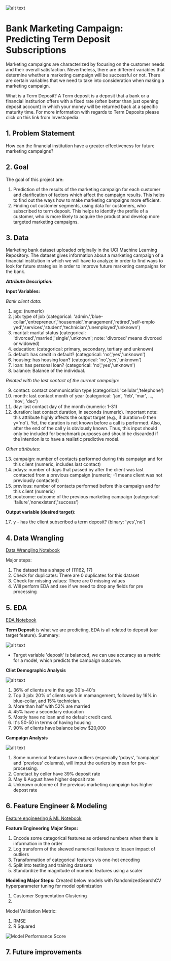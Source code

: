 ![alt text](https://github.com/tw1107/Springboard-Capstone-Bank-Marketing/blob/main/images/dataset-cover.jpg)

# Bank Marketing Campaign: Predicting Term Deposit Subscriptions
Marketing campaigns are characterized by focusing on the customer needs and their overall satisfaction. 
Nevertheless, there are different variables that determine whether a marketing campaign will be successful or not. 
There are certain variables that we need to take into consideration when making a marketing campaign.

What is a Term Deposit?
A Term deposit is a deposit that a bank or a financial institurion offers with a fixed rate (often better than just opening deposit account) in which your money will be returned back at a specific maturity time. For more information with regards to Term Deposits please click on this link from Investopedia:

## 1. Problem Statement
How can the financial institution have a greater effectiveness for future marketing campaigns?

## 2. Goal
The goal of this project are:
1. Prediction of the results of the marketing campaign for each customer and clarification of factors which affect the campaign results. This helps to find out the ways how to make marketing campaigns more efficient.
2. Finding out customer segments, using data for customers, who subscribed to term deposit. This helps to identify the profile of a customer, who is more likely to acquire the product and develop more targeted marketing campaigns.

## 3. Data
Marketing bank dataset uploaded originally in the UCI Machine Learning Repository. 
The dataset gives information about a marketing campaign of a financial institution in which we will have to analyze in order to find ways to look for future strategies in order to improve future marketing campaigns for the bank.

***Attribute Description:*** 

**Input Variables:**

*Bank client data:*
1. age: (numeric)
2. job: type of job (categorical: 'admin.','blue-collar','entrepreneur','housemaid','management','retired','self-emplo yed','services','student','technician','unemployed','unknown')
3. marital: marital status (categorical: 'divorced','married','single','unknown'; note: 'divorced' means divorced or widowed)
4. education: (categorical: primary, secondary, tertiary and unknown)
5. default: has credit in default? (categorical: 'no','yes','unknown')
6. housing: has housing loan? (categorical: 'no','yes','unknown')
7. loan: has personal loan? (categorical: 'no','yes','unknown')
8. balance: Balance of the individual.

*Related with the last contact of the current campaign:*

9. contact: contact communication type (categorical: 'cellular','telephone')
10. month: last contact month of year (categorical: 'jan', 'feb', 'mar', ..., 'nov', 'dec')
11. day: last contact day of the month (numeric: 1-31)
12. duration: last contact duration, in seconds (numeric). Important note: this attribute highly affects the output target (e.g., if duration=0 then y='no'). Yet, the duration is not known before a call is performed. Also, after the end of the call y is obviously known. Thus, this input should only be included for benchmark purposes and should be discarded if the intention is to have a realistic predictive model.

*Other attributes:*

13. campaign: number of contacts performed during this campaign and for this client (numeric, includes last contact)
14. pdays: number of days that passed by after the client was last contacted from a previous campaign (numeric; -1 means client was not previously
contacted)
15. previous: number of contacts performed before this campaign and for this client (numeric)
16. poutcome: outcome of the previous marketing campaign (categorical: 'failure','nonexistent','success')

**Output variable (desired target):**

17. y - has the client subscribed a term deposit? (binary: 'yes','no')

## 4. Data Wrangling
[Data Wrangling Notebook](https://github.com/tw1107/Springboard-Capstone-Bank-Marketing/blob/main/notebook/01_Data_Wrangling.ipynb)

Major steps:
1. The dataset has a shape of (11162, 17)
2. Check for duplicates:  There are 0 duplicates for this dataset
3. Check for missing values: There are 0 missing values
4. Will perform EDA and see if we need to drop any fields for pre processing

## 5. EDA
[EDA Notebook](https://github.com/tw1107/Springboard-Capstone-Bank-Marketing/blob/main/notebook/02_EDA.ipynb)

**Term Deposit** is what we are predicting, EDA is all related to deposit (our target feature). Summary: 

![alt text](https://github.com/tw1107/Springboard-Capstone-Bank-Marketing/blob/main/images/Screenshot%202023-03-19%20at%205.43.19%20PM.png)
- Target variable 'deposit' is balanced, we can use accuracy as a metric for a model, which predicts the campaign outcome.

**Cliet Demographic Analysis** 

![alt text](https://github.com/tw1107/Springboard-Capstone-Bank-Marketing/blob/main/images/Demographic.png)
1. 36% of clients are in the age 30's-40's
2. Top 3 job: 20% of clients work in mamangement, followed by 16% in blue-collar, and 15% technician.
3. More than half with 52% are married
4. 45% have a secondary education
5. Mostly have no loan and no default credit card.
6. It's 50-50 in terms of having housing
7. 90% of clients have balance below $20,000

**Campaign Analysis** 

![alt text](https://github.com/tw1107/Springboard-Capstone-Bank-Marketing/blob/main/images/Screenshot%202023-03-19%20at%205.46.20%20PM.png)
1. Some numerical features have outliers (especially 'pdays', 'campaign' and 'previous' columns), will imput the ourlers by mean for pre-processing.
2. Conctact by celler have 39% deposit rate
3. May & August have higher deposit rate
4. Unknown outcome of the previous marketing campaign has higher depost rate

## 6. Feature Engineer & Modeling
[Feature engineering & ML Notebook](https://github.com/tw1107/Springboard-Capston-House-Price/blob/main/notebook/04_Modeling.ipynb)

**Feature Engineering Major Steps:**
1. Encode some categorical features as ordered numbers when there is information in the order
2. Log transform of the skewed numerical features to lessen impact of outliers
3. Transformation of categorical features vis one-hot encoding
4. Split into testing and training datasets
5. Standardize the magnitude of numeric features using a scaler

**Modeling Major Steps:** 
Created below models with RandomizedSearchCV hyperparameter tuning for model optimization
1. Customer Segmentation Clustering
2. 

Model Validation Metric:
1. RMSE
2. R Squared

![Model Performance Score](https://github.com/tw1107/Springboard-Capston-House-Price/blob/main/images/Screenshot%202023-02-26%20at%202.35.43%20PM.png)

## 7. Future improvements
